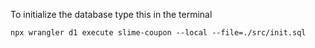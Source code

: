 To initialize the database type this in the terminal
```
npx wrangler d1 execute slime-coupon --local --file=./src/init.sql
```
